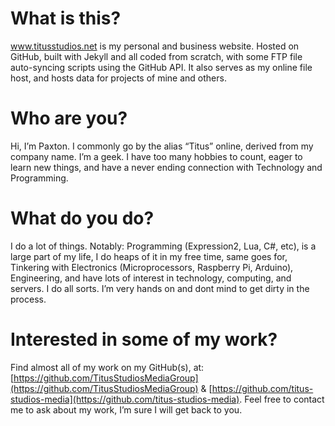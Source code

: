 # What is this?

www.titusstudios.net is my personal and business website. Hosted on GitHub, built with Jekyll and all coded from scratch, with some FTP file auto-syncing scripts using the GitHub API. It also serves as my online file host, and hosts data for projects of mine and others.

# Who are you?

Hi, I’m Paxton. I commonly go by the alias “Titus” online, derived from my company name. I’m a geek. I have too many hobbies to count, eager to learn new things, and have a never ending connection with Technology and Programming.



# What do you do?

I do a lot of things. Notably: Programming (Expression2, Lua, C#, etc), is a large part of my life, I do heaps of it in my free time, same goes for, Tinkering with Electronics (Microprocessors, Raspberry Pi, Arduino), Engineering, and have lots of interest in technology, computing, and servers. I do all sorts. I’m very hands on and dont mind to get dirty in the process. 

# Interested in some of my work?

Find almost all of my work on my GitHub(s), at: [https://github.com/TitusStudiosMediaGroup](https://github.com/TitusStudiosMediaGroup) & [https://github.com/titus-studios-media](https://github.com/titus-studios-media). Feel free to contact me to ask about my work, I’m sure I will get back to you.
